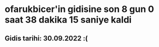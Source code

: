 # ofarukbicer'in gidisine son 8 gun 0 saat 38 dakika 15 saniye kaldi

## Gidis tarihi: 30.09.2022 :(
